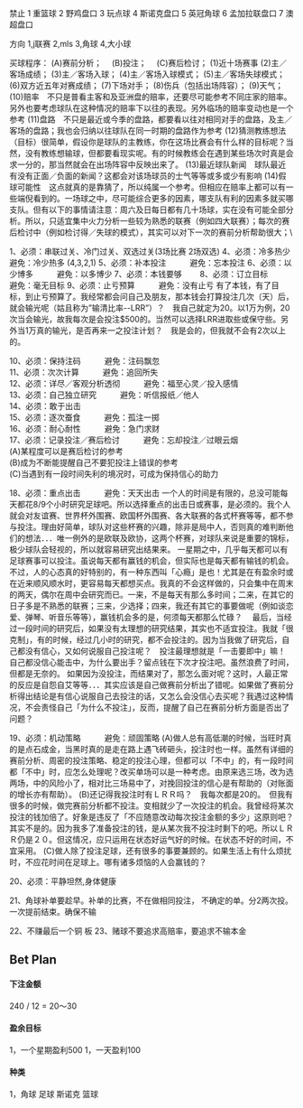 
禁止
1 重篮球  2 野鸡盘口 3 玩点球 4 斯诺克盘口 5 英冠角球  6 孟加拉联盘口 7 澳超盘口

方向
1,j联赛  2,mls 3,角球 4,大小球

买球程序：
(A)赛前分析；　
(B)投注；　
(C)赛后检讨；
(1)近十场赛事
(2)主／客场成绩；
(3)主／客场入球；
(4)主／客场入球模式；
(5)主／客场失球模式；
(6)双方近五年对赛成绩；
(7)下场对手；
(8)伤兵（包括出场阵容）；
(9)天气；
(10)赔率　不只是普看主客和及亚洲盘的赔率，还要尽可能参考不同庄家的赔率。另外也要考虑球队在这种情况的赔率下以往的表现。另外临场的赔率变动也是一个参考
(11)盘路　不只是最近或今季的盘路，都要看以往对相同对手的盘路，及主／客场的盘路；我也会归纳以往球队在同一时期的盘路作为参考
(12)猜测教练想法（目标）很简单，假设你是球队的主教练，你在这场比赛会有什么样的目标呢？当然，没有教练想输球，但都要看现实呢。有的时候教练会在遇到某些场次时真是会求一分的，那当然就会在出场阵容中反映出来了。
(13)最近球队新闻　球队最近有没有正面／负面的新闻？这都会对该场球员的士气等等或多或少有影响
(14)假球可能性　这点就真的是靠猜了，所以纯属一个参考。但相应在赔率上都可以有一些端倪看到的。一场球之中，尽可能综合更多的因素，哪支队有利的因素多就买哪支队。但有以下的事情请注意：周六及日每日都有几十场球，实在没有可能全部分析。所以，只适宜集中火力分析一些较为熟悉的联赛（例如四大联赛）；每次的赛后检讨中（例如检讨得／失球的模式），其实可以对下一次的赛前分析帮助很大；\


1、必须：串联过关、冷门过关、双选过关(3场比赛 2场双选)
4、必须：冷多热少　　　避免：冷少热多 (4,3,2,1)
5、必须：补本投注　　　避免：忘本投注
6、必须：以少博多　　　避免：以多博少
7、必须：本钱要够　　
8、必须：订立目标　　　避免：毫无目标
9、必须：止亏预算　　　避免：没有止亏
有了本钱，有了目标，到止亏预算了。我经常都会问自己及朋友，那本钱会打算投注几次（天）后，就会输光呢（姑且称为”输清比率--LRR”）？　我自己就定为20。以1万为例，20次当会输光，故我每次是会投注$500的。当然可以选择LRR进取些或保守些。另外当1万真的输光，是否再来一之投注计划？　我是会的，但我就不会有2次以上的。
 
10、必须：保持注码　　　避免：注码飘忽  
11、必须：次次计算　　　避免：追回所失  
12、必须：详尽／客观分析透彻　　　避免：福至心灵／投入感情  
13、必须：自己独立研究　　　避免：听信报纸／他人  
14、必须：敢于出击  
15、必须：逐次蚕食　　　避免：孤注一掷  
16、必须：耐心耐性　　　避免：急门求财  
17、必须：记录投注／赛后检讨　　　避免：忘却投注／过眼云烟  
(A)某程度可以是赛后检讨的参考  
(B)成为不断能提醒自己不要犯投注上错误的参考  
(C)当遇到有一段时间失利的境况时，可成为保持信心的助力  

 
18、必须：重点出击　　　避免：天天出击
一个人的时间是有限的，总没可能每天都花8/9个小时研究足球吧。所以选择重点的出击日或赛事，是必须的。我个人就会对友谊赛、世界杯外围赛、欧国杯外围赛、各大联赛的各式杯赛等等，都不参与投注。理由好简单，球队对这些杯赛的兴趣，除非是局中人，否则真的难判断他们的想法．．．唯一例外的是欧联及欧协，这两个杯赛，对球队来说是重要的锦标，极少球队会轻视的，所以就容易研究出结果来。
一星期之中，几乎每天都可以有足球赛事可以投注。虽说每天都有赢钱的机会，但实际也是每天都有输钱的机会。不过，人的心态真的好特别的，有一种东西叫「心瘾」是也！尤其是在有盈余时或在近来顺风顺水时，更容易每天都想买点。我真的不会这样做的，只会集中在周末的两天，偶尔在周中会研究而已。一来，不是每天有那么多时间；二来，在其它的日子多是不熟悉的联赛；三来，少选择；四来，我还有其它的事要做呢（例如谈恋爱、弹琴、听音乐等等），赢钱机会多的是，何须每天都那么忙碌？　
最后，当经过一段时间的研究后，如果没有太理想的研究结果，其实也不适宜投注。我就「很克制」，有的时候，经过几小时的研究，都不会投注的。因为当我做了研究后，自己都没有信心，又如何说服自己投注呢？　投注最理想就是「一击要即中」嘛！　自己都没信心能击中，为什么要出手？留点钱在下次才投注吧。虽然浪费了时间，但都是无奈的。
如果因为没投注，而结果对了，那怎么面对呢？这时，人最正常的反应是自怨自艾等等．．．其实应该是自己做赛前分析出了错呢。如果做了赛前分析得出结论是有信心说服自己去投注的话，又怎么会没信心去买呢？我遇过这种情况，不会责怪自己「为什么不投注」，反而，提醒了自己在赛前分析方面是否出了问题？
  
19、必须：机动策略　　　避免：顽固策略
(A)做人总有高低潮的时候，当旺时真的是点石成金，当黑时真的是走在路上遇飞砖砸头，投注时也一样。虽然有详细的赛前分析、周密的投注策略、稳定的投注心理，但都可以「不中」的，有一段时间都「不中」时，应怎么处理呢？改买单场可以是一种考虑。由原来选三场，改为选两场，中的风险小了，相对比三场易中了，对挽回投注的信心是有帮助的（对账面的增长亦有帮助）。
(B)还记得我投注时有ＬＲＲ吗？　我每次都是20的。　但我有很多的时候，做完赛前分析都不投注。变相就少了一次投注的机会。我曾经将某次投注的钱加倍了。好象是违反了「不应随意改动每次投注金额的多少」这原则吧？　其实不是的。因为我多了准备投注的钱，是从某次我不投注时剩下的吧。所以ＬＲＲ仍是２０。但这情况，应只运用在状态好运气好的时候。在状态不好的时间，不宜采用。
(C)做人除了投注足球，还有很多的事要兼顾的。如果生活上有什么烦扰时，不应花时间在足球上。哪有诸多烦恼的人会赢钱的？
 
20、必须：平静坦然,身体健康　

21、角球补单要趁早。补单的比赛，不在做相同投注， 不确定的单。分2两次投。一次提前结束。确保不输

22、不赚最后一个铜 板
23、赌球不要追求高赔率，要追求不输本金


## Bet Plan
#### 下注金额
240 / 12 = 20～30

#### 盈余目标
1，一个星期盈利500
1，一天盈利100

#### 种类
1，角球 足球 斯诺克 篮球 